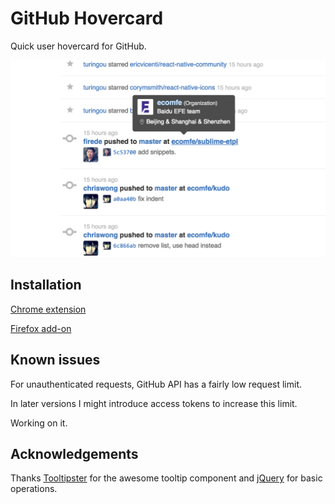 # GitHub Hovercard

Quick user hovercard for GitHub.

![screenshot](screenshot.png)

## Installation

[Chrome extension](https://chrome.google.com/webstore/detail/github-hovercard/mmoahbbnojgkclgceahhakhnccimnplk)

[Firefox add-on](https://addons.mozilla.org/en-US/firefox/addon/github-hovercard/)

## Known issues

For unauthenticated requests, GitHub API has a fairly low request limit.

In later versions I might introduce access tokens to increase this limit.

Working on it.

## Acknowledgements

Thanks [Tooltipster](http://iamceege.github.io/tooltipster/) for the awesome tooltip component and [jQuery](http://jquery.com/) for basic operations.
